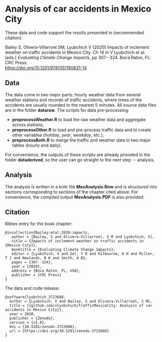 # Analysis of car accidents in Mexico City

These data and code support the results presented in (recommended citation):

Bailey S, Olivera-Villarroel SM, Lyubchich V (2020) 
Impacts of inclement weather on traffic accidents in Mexico City.
Ch 14 in V Lyubchich et al. (eds.) *Evaluating Climate Change Impacts*, pp 307--324. Boca Raton, FL: CRC Press.  
https://doi.org/10.1201/9781351190831-14


## Data

The data come in two major parts: hourly weather data from several weather stations 
and records of traffic accidents, where times of the accidents are usually rounded to the 
nearest 5 minutes. All source data files are in the folder **dataraw**. 
The scripts for data pre-processing:

* **preprocessWeather.R** to load the raw weather data and aggregate across stations;
* **preprocessOther.R** to load and pre-process traffic data and to create other variables
(*holiday*, *year*, *weekday*, etc.);
* **preprocessBoth.R** to merge the traffic and weather data in two major tables (hourly and daily).

For convenience, the outputs of these scripts are already provided in the folder **dataderived**, 
so the user can go straight to the next step -- analysis.


## Analysis

The analysis is written in a knitr file **MexAnalysis.Rnw** and is structured into sections
corresponding to sections of the chapter cited above. For convenience, 
the compiled output **MexAnalysis.PDF** is also provided.


## Citation

Bibtex entry for the book chapter:

```
@incollection{Bailey:etal:2020:impacts,
   author = {Bailey, S and Olivera-Villarroel, S M and Lyubchich, V},
   title = {Impacts of inclement weather on traffic accidents in {Mexico City}},
   booktitle = {Evaluating Climate Change Impacts},
   editor = {Lyubchich, V and Gel, Y R and Kilbourne, K H and Miller, T J and Newlands, N K and Smith, A B},
   pages = {307--324},
   year = {2020},
   address = {Boca Raton, FL, USA},
   publisher = {CRC Press}
}
```

The data and code release:

```
@software{lyubchich_3723688,
  author = {Lyubchich, V and Bailey, S and Olivera-Villarroel, S M},
  title = {{github.com/vlyubchich/trafficMexicoCity: Analysis of car accidents in Mexico City}},
  year = 2020,
  publisher = {Zenodo},
  version = {v1.0},
  doi = {10.5281/zenodo.3723688},
  url = {https://doi.org/10.5281/zenodo.3723688}
}
```
